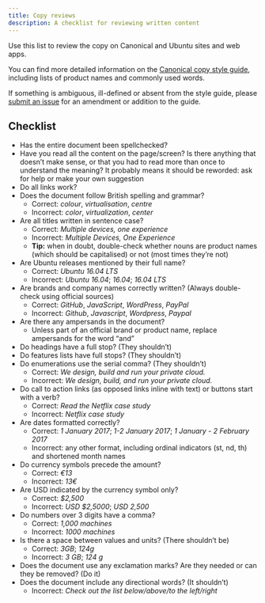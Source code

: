 ```yaml
---
title: Copy reviews
description: A checklist for reviewing written content
---
```


Use this list to review the copy on Canonical and Ubuntu sites and web apps.

You can find more detailed information on the [Canonical copy style guide](https://wiki.canonical.com/Marketing/Style_guide), including lists of product names and commonly used words.

If something is ambiguous, ill-defined or absent from the style guide, please [submit an issue](https://github.com/ubuntudesign/webteam-practices/issues/new) for an amendment or addition to the guide.

## Checklist

- Has the entire document been spellchecked?
- Have you read all the content on the page/screen? Is there anything that doesn’t make sense, or that you had to read more than once to understand the meaning? It probably means it should be reworded: ask for help or make your own suggestion
- Do all links work?
- Does the document follow British spelling and grammar?
	- Correct: _colour_, _virtualisation_, _centre_
	- Incorrect: _color_, _virtualization_, _center_
- Are all titles written in sentence case?
	- Correct: _Multiple devices, one experience_
	- Incorrect: _Multiple Devices, One Experience_
	- **Tip:** when in doubt, double-check whether nouns are product names (which should be capitalised) or not (most times they’re not)
-  Are Ubuntu releases mentioned by their full name?
	- Correct: _Ubuntu 16.04 LTS_
	- Incorrect: _Ubuntu 16.04_; _16.04_; _16.04 LTS_
- Are brands and company names correctly written? (Always double-check using official sources)
	- Correct: _GitHub_, _JavaScript_, _WordPress_, _PayPal_
	- Incorrect: _Github_, _Javascript_, _Wordpress_, _Paypal_ 
- Are there any ampersands in the document? 
	- Unless part of an official brand or product name, replace ampersands for the word “and”
- Do headings have a full stop? (They shouldn’t)
- Do features lists have full stops? (They shouldn’t)
- Do enumerations use the serial comma? (They shouldn’t)
	- Correct: _We design, build and run your private cloud._
	- Incorrect: _We design, build, and run your private cloud._
- Do call to action links (as opposed links inline with text) or buttons start with a verb?
	- Correct: _Read the Netflix case study_
	- Incorrect: _Netflix case study_
- Are dates formatted correctly?
	- Correct: _1 January 2017_; _1-2 January 2017_; _1 January - 2 February 2017_
	- Incorrect: any other format, including ordinal indicators (st, nd, th) and shortened month names
- Do currency symbols precede the amount?
	- Correct: _€13_
	- Incorrect: _13€_
- Are USD indicated by the currency symbol only?
	- Correct: _$2,500_
	- Incorrect: _USD $2,5000_; _USD 2,500_
- Do numbers over 3 digits have a comma?
	- Correct: _1,000 machines_
	- Incorrect: _1000 machines_
- Is there a space between values and units? (There shouldn’t be)
	- Correct: _3GB_; _124g_
	- Incorrect: _3 GB_; _124 g_
- Does the document use any exclamation marks? Are they needed or can they be removed? (Do it)
- Does the document include any directional words? (It shouldn’t)
	- Incorrect: _Check out the list below/above/to the left/right_



